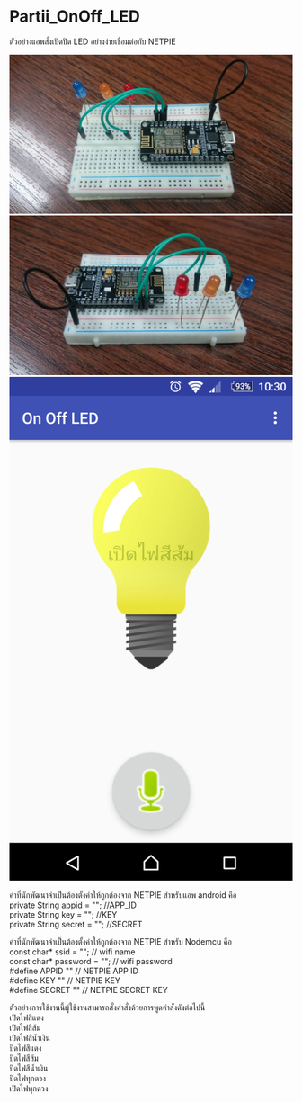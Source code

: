 # Partii_OnOff_LED
ตัวอย่างแอพสั่งเปิดปิด LED อย่างง่ายเชื่อมต่อกับ NETPIE

![alt text](b1.jpg) <br>
![alt text](b2.jpg) <br>
![alt text](b3.png) <br>

ค่าที่นักพัฒนาจำเป็นต้องตั้งค่าให้ถูกต้องจาก NETPIE สำหรับแอพ android คือ <br>
private String appid = ""; //APP_ID <br>
private String key = ""; //KEY <br>
private String secret = ""; //SECRET <br>
	

ค่าที่นักพัฒนาจำเป็นต้องตั้งค่าให้ถูกต้องจาก NETPIE สำหรับ Nodemcu คือ <br>
const char* ssid     = ""; // wifi name <br>
const char* password = ""; // wifi password <br>
#define APPID   "" // NETPIE APP ID <br>
#define KEY     "" // NETPIE KEY <br>
#define SECRET  "" // NETPIE SECRET KEY <br>
	
	
	
ตัวอย่างการใช้งานนี้ผู้ใช้งานสามารถสั่งคำสั่งด้วยการพูดคำสั่งดังต่อไปนี้ <br>
	เปิดไฟสีแดง<br>
	เปิดไฟสีส้ม<br>
	เปิดไฟสีน้ำเงิน<br>
	ปิดไฟสีแดง<br>
	ปิดไฟสีส้ม<br>
	ปิดไฟสีน้ำเงิน<br>
	ปิดไฟทุกดวง<br>
	เปิดไฟทุกดวง<br>
